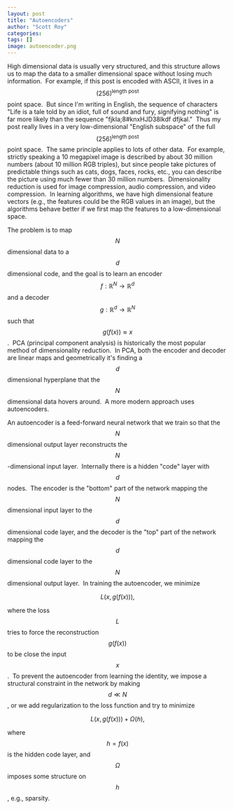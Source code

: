 ```yaml
---
layout: post
title: "Autoencoders"
author: "Scott Roy"
categories:
tags: []
image: autoencoder.png
---
```


High dimensional data is usually very structured, and this structure allows us to map the data to a smaller dimensional space without losing much information.  For example, if this post is encoded with ASCII, it lives in a $$(256)^{\text{length post}}$$ point space.  But since I'm writing in English, the sequence of characters "Life is a tale told by an idiot, full of sound and fury, signifying nothing" is far more likely than the sequence "fjkla;8#knxHJD38lkdf dfjkal."  Thus my post really lives in a very low-dimensional "English subspace" of the full $$(256)^{\text{length post}}$$ point space.  The same principle applies to lots of other data.  For example, strictly speaking a 10 megapixel image is described by about 30 million numbers (about 10 million RGB triples), but since people take pictures of predictable things such as cats, dogs, faces, rocks, etc., you can describe the picture using much fewer than 30 million numbers.  Dimensionality reduction is used for image compression, audio compression, and video compression.  In learning algorithms, we have high dimensional feature vectors (e.g., the features could be the RGB values in an image), but the algorithms behave better if we first map the features to a low-dimensional space.


The problem is to map $$N$$ dimensional data to a $$d$$ dimensional code, and the goal is to learn an encoder $$f : \mathbb{R}^N \to \mathbb{R}^d$$ and a decoder $$g : \mathbb{R}^d \to \mathbb{R}^N$$ such that $$g(f(x)) \approx x$$.  PCA (principal component analysis) is historically the most popular method of dimensionality reduction.  In PCA, both the encoder and decoder are linear maps and geometrically it's finding a $$d$$ dimensional hyperplane that the $$N$$ dimensional data hovers around.  A more modern approach uses autoencoders.


An autoencoder is a feed-forward neural network that we train so that the $$N$$ dimensional output layer reconstructs the $$N$$-dimensional input layer.  Internally there is a hidden "code" layer with $$d$$ nodes.  The encoder is the "bottom" part of the network mapping the $$N$$ dimensional input layer to the $$d$$ dimensional code layer, and the decoder is the "top" part of the network mapping the $$d$$ dimensional code layer to the $$N$$ dimensional output layer.  In training the autoencoder, we minimize

$$L(x, g(f(x))),$$

where the loss $$L$$ tries to force the reconstruction $$g(f(x))$$ to be close the input $$x$$.  To prevent the autoencoder from learning the identity, we impose a structural constraint in the network by making $$d \ll N$$, or we add regularization to the loss function and try to minimize

$$L(x, g(f(x))) + \Omega(h),$$

where $$h = f(x)$$ is the hidden code layer, and $$\Omega$$ imposes some structure on $$h$$, e.g., sparsity.